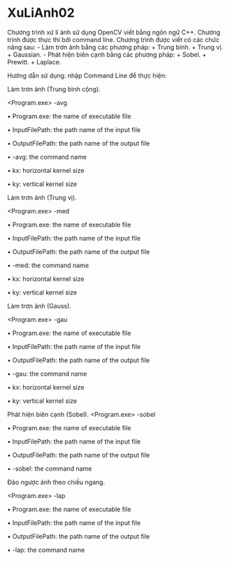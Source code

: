 # XuLiAnh02
Chương trình xử lí ảnh sử dụng OpenCV viết bằng ngôn ngữ C++. Chương trình được thực thi bởi command line.
	Chương trình được viết có các chức năng sau:
		- Làm trơn ảnh bằng các phương pháp:
			+ Trung bình.
			+ Trung vị.
			+ Gaussian.
		- Phát hiện biên cạnh bằng các phương pháp:
			+ Sobel.
			+ Prewitt.
			+ Laplace.

Hướng dẫn sử dụng:
nhập Command Line để thực hiện:


Làm trơn ảnh (Trung bình cộng).

<Program.exe> -avg <kx> <ky> <InputFilePath> <OutputFilePath>

• Program.exe: the name of executable file

• InputFilePath: the path name of the input file

• OutputFilePath: the path name of the output file

• -avg: the command name

• kx: horizontal kernel size

• ky: vertical kernel size


Làm trơn ảnh (Trung vị).

<Program.exe> -med <kx> <ky> <InputFilePath> <OutputFilePath>

• Program.exe: the name of executable file

• InputFilePath: the path name of the input file

• OutputFilePath: the path name of the output file

• -med: the command name

• kx: horizontal kernel size

• ky: vertical kernel size


Làm trơn ảnh (Gauss).

<Program.exe> -gau <kx> <ky> <InputFilePath> <OutputFilePath>

• Program.exe: the name of executable file

• InputFilePath: the path name of the input file

• OutputFilePath: the path name of the output file

• -gau: the command name

• kx: horizontal kernel size

• ky: vertical kernel size


Phát hiện biên cạnh (Sobel).
<Program.exe> -sobel <InputFilePath> <OutputFilePath>

• Program.exe: the name of executable file

• InputFilePath: the path name of the input file

• OutputFilePath: the path name of the output file

• -sobel: the command name


Đảo ngược ảnh theo chiều ngang.

<Program.exe> -lap <InputFilePath> <OutputFilePath>

• Program.exe: the name of executable file

• InputFilePath: the path name of the input file

• OutputFilePath: the path name of the output file

• -lap: the command name





